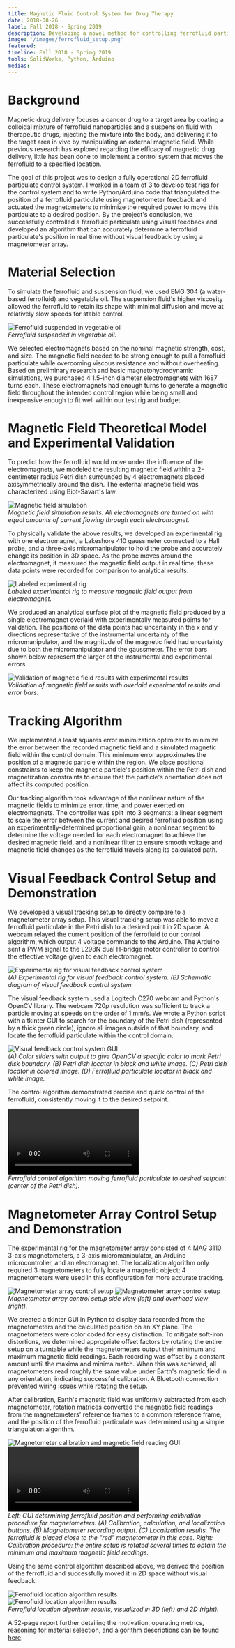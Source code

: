 ```yaml
---
title: Magnetic Fluid Control System for Drug Therapy
date: 2018-08-26
label: Fall 2018 - Spring 2019
description: Developing a novel method for controlling ferrofluid particulates in 2D space using an electromagnet array, magnetometers, and a nonlinear control algorithm
image: '/images/ferrofluid_setup.png'
featured:
timeline: Fall 2018 - Spring 2019
tools: SolidWorks, Python, Arduino
medias:
---
```

# Background

Magnetic drug delivery focuses a cancer drug to a target area by coating a colloidal mixture of ferrofluid nanoparticles and a suspension fluid with therapeutic drugs, injecting the mixture into the body, and delivering it to the target area in vivo by manipulating an external magnetic field. While previous research has explored regarding the efficacy of magnetic drug delivery, little has been done to implement a control system that moves the ferrofluid to a specified location.

The goal of this project was to design a fully operational 2D ferrofluid particulate control system. I worked in a team of 3 to develop test rigs for the control system and to write Python/Arduino code that triangulated the position of a ferrofluid particulate using magnetometer feedback and actuated the magnetometers to minimize the required power to move this particulate to a desired position. By the project's conclusion, we successfully controlled a ferrofluid particulate using visual feedback and developed an algorithm that can accurately determine a ferrofluid particulate's position in real time without visual feedback by using a magnetometer array.

# Material Selection

To simulate the ferrofluid and suspension fluid, we used EMG 304 (a water-based ferrofluid) and vegetable oil. The suspension fluid's higher viscosity allowed the ferrofluid to retain its shape with minimal diffusion and move at relatively slow speeds for stable control.

<div class="gallery-box">
  <div class="gallery_two">
    <img src="/images/ferrofluid_ferrofluid.png" loading="lazy" alt="Ferrofluid suspended in vegetable oil">
  </div>
  <em>Ferrofluid suspended in vegetable oil.</em>
</div>

We selected electromagnets based on the nominal magnetic strength, cost, and size. The magnetic field needed to be strong enough to pull a ferrofluid particulate while overcoming viscous resistance and without overheating. Based on preliminary research and basic magnetohydrodynamic simulations, we purchased 4 1.5-inch diameter electromagnets with 1687 turns each. These electromagnets had enough turns to generate a magnetic field throughout the intended control region while being small and inexpensive enough to fit well within our test rig and budget.

# Magnetic Field Theoretical Model and Experimental Validation

To predict how the ferrofluid would move under the influence of the electromagnets, we modeled the resulting magnetic field within a 2-centimeter radius Petri dish surrounded by 4 electromagnets placed axisymmetrically around the dish. The external magnetic field was characterized using Biot-Savart's law.

<div class="gallery-box">
  <div class="gallery_two">
    <img src="/images/ferrofluid_field.png" loading="lazy" alt="Magnetic field simulation">
  </div>
  <em>Magnetic field simulation results. All electromagnets are turned on with equal amounts of current flowing through each electromagnet.</em>
</div>

To physically validate the above results, we developed an experimental rig with one electromagnet, a Lakeshore 410 gaussmeter connected to a Hall probe, and a three-axis micromanipulator to hold the probe and accurately change its position in 3D space. As the probe moves around the electromagnet, it measured the magnetic field output in real time; these data points were recorded for comparison to analytical results.

<div class="gallery-box">
  <div class="gallery_two">
    <img src="/images/ferrofluid_experimental.png" loading="lazy" alt="Labeled experimental rig">
  </div>
  <em>Labeled experimental rig to measure magnetic field output from electromagnet.</em>
</div>

 We produced an analytical surface plot of the magnetic field produced by a single electromagnet overlaid with experimentally measured points for validation. The positions of the data points had uncertainty in the x and y directions representative of the instrumental uncertainty of the micromanipulator, and the magnitude of the magnetic field had uncertainty due to both the micromanipulator and the gaussmeter. The error bars shown below represent the larger of the instrumental and experimental errors.

<div class="gallery-box">
  <div class="gallery_two">
    <img src="/images/ferrofluid_field_validation.png" loading="lazy" alt="Validation of magnetic field results with experimental results">
  </div>
  <em>Validation of magnetic field results with overlaid experimental results and error bars.</em>
</div>

# Tracking Algorithm

We implemented a least squares error minimization optimizer to minimize the error between the recorded magnetic field and a simulated magnetic field within the control domain. This minimum error approximates the position of a magnetic particle within the region. We place positional constraints to keep the magnetic particle's position within the Petri dish and magnetization constraints to ensure that the particle's orientation does not affect its computed position.

Our tracking algorithm took advantage of the nonlinear nature of the magnetic fields to minimize error, time, and power exerted on electromagnets. The controller was split into 3 segments: a linear segment to scale the error between the current and desired ferrofluid position using an experimentally-determined proportional gain, a nonlinear segment to determine the voltage needed for each electromagnet to achieve the desired magnetic field, and a nonlinear filter to ensure smooth voltage and magnetic field changes as the ferrofluid travels along its calculated path.

# Visual Feedback Control Setup and Demonstration

We developed a visual tracking setup to directly compare to a magnetometer array setup. This visual tracking setup was able to move a ferrofluid particulate in the Petri dish to a desired point in 2D space. A webcam relayed the current position of the ferrofluid to our control algorithm, which output 4 voltage commands to the Arduino. The Arduino sent a PWM signal to the L298N dual H-bridge motor controller to control the effective voltage given to each electromagnet.

<div class="gallery-box">
  <div class="gallery_two">
    <img src="/images/ferrofluid_visual_setup.png" loading="lazy" alt="Experimental rig for visual feedback control system">
  </div>
  <em>(A) Experimental rig for visual feedback control system. (B) Schematic diagram of visual feedback control system.</em>
</div>

The visual feedback system used a Logitech C270 webcam and Python's OpenCV library. The webcam 720p resolution was sufficient to track a particle moving at speeds on the order of 1 mm/s. We wrote a Python script with a tkinter GUI to search for the boundary of the Petri dish (represented by a thick green circle), ignore all images outside of that boundary, and locate the ferrofluid particulate within the control domain.

<div class="gallery-box">
  <div class="gallery_two">
    <img src="/images/ferrofluid_opencv.png" loading="lazy" alt="Visual feedback control system GUI">
  </div>
  <em>(A) Color sliders with output to give OpenCV a specific color to mark Petri disk boundary. (B) Petri dish locator in black and white image. (C) Petri dish locator in colored image. (D) Ferrofluid particulate locator in black and white image.</em>
</div>

The control algorithm demonstrated precise and quick control of the ferrofluid, consistently moving it to the desired setpoint.

<div class="gallery-box">
  <div class="gallery_two">
    <video controls loading="lazy" alt="Ferrofluid control video">
      <source src="/videos/ferrofluid_control.mp4" type="video/mp4">
    </video>
  </div>
  <em>Ferrofluid control algorithm moving ferrofluid particulate to desired setpoint (center of the Petri dish).</em>
</div>

# Magnetometer Array Control Setup and Demonstration

The experimental rig for the magnetometer array consisted of 4 MAG 3110 3-axis magnetometers, a 3-axis micromanipulator, an Arduino microcontroller, and an electromagnet. The localization algorithm only required 3 magnetometers to fully locate a magnetic object; 4 magnetometers were used in this configuration for more accurate tracking.

<div class="gallery-box">
  <div class="gallery_two">
    <img src="/images/ferrofluid_magnetometer1.png" loading="lazy" alt="Magnetometer array control setup">
    <img src="/images/ferrofluid_magnetometer2.png" loading="lazy" alt="Magnetometer array control setup">
  </div>
  <em>Magnetometer array control setup side view (left) and overhead view (right).</em>
</div>

We created a tkinter GUI in Python to display data recorded from the magnetometers and the calculated position on an XY plane. The magnetometers were color coded for easy distinction. To mitigate soft-iron distortions, we determined appropriate offset factors by rotating the entire setup on a turntable while the magnetometers output their minimum and maximum magnetic field readings. Each recording was offset by a constant amount until the maxima and minima match. When this was achieved, all magnetometers read roughly the same value under Earth's magnetic field in any orientation, indicating successful calibration. A Bluetooth connection prevented wiring issues while rotating the setup.

After calibration, Earth's magnetic field was uniformly subtracted from each magnetometer, rotation matrices converted the magnetic field readings from the magnetometers' reference frames to a common reference frame, and the position of the ferrofluid particulate was determined using a simple triangulation algorithm.

<div class="gallery-box">
  <div class="gallery_two">
    <img src="/images/ferrofluid_magnetometer_startup.png" loading="lazy" alt="Magnetometer calibration and magnetic field reading GUI">
    <video controls loading="lazy" alt="Ferrofluid calibration">
      <source src="/videos/ferrofluid_calibration.mp4" type="video/mp4">
    </video>
  </div>
  <em>Left: GUI determining ferrofluid position and performing calibration procedure for magnetometers. (A) Calibration, calculation, and localization buttons. (B) Magnetometer recording output. (C) Localization results. The ferrofluid is placed close to the "red" magnetometer in this case.
  Right: Calibration procedure: the entire setup is rotated several times to obtain the minimum and maximum magnetic field readings.</em>
</div>

Using the same control algorithm described above, we derived the position of the ferrofluid and successfully moved it in 2D space without visual feedback.

<div class="gallery-box">
  <div class="gallery_two">
    <img src="/images/ferrofluid_location.png" loading="lazy" alt="Ferrofluid location algorithm results">
    <img src="/images/ferrofluid_location_gui.png" loading="lazy" alt="Ferrofluid location algorithm results">
  </div>
  <em>Ferrofluid location algorithm results, visualized in 3D (left) and 2D (right).</em>
</div>

A 52-page report further detailing the motivation, operating metrics, reasoning for material selection, and algorithm descriptions can be found <a href="{{ '/pdfs/MagneticFluidControls_FinalTechnicalReport.pdf' | relative_url }}" target="_blank">here</a>.
